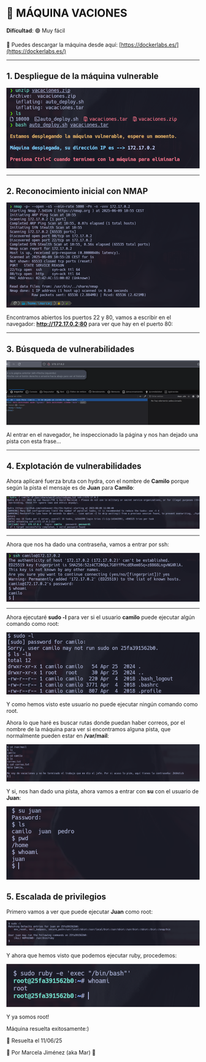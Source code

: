 # 🧠 MÁQUINA VACIONES

**Difícultad**: 🟢 Muy fácil

🔗 Puedes descargar la máquina desde aquí: [https://dockerlabs.es/](https://dockerlabs.es/)

---

## 1. Despliegue de la máquina vulnerable

![máquina](./images/1.png)

---

## 2. Reconocimiento inicial con NMAP

![máquina](./images/2.png)

Encontramos abiertos los puertos 22 y 80, vamos a escribir en el navegador: **http://172.17.0.2:80** para ver que hay en el puerto 80:

---

## 3. Búsqueda de vulnerabilidades

![máquina](./images/3.png)

Al entrar en el navegador, he inspeccionado la página y nos han dejado una pista con esta frase...

---

## 4. Explotación de vulnerabilidades

Ahora aplicaré fuerza bruta con hydra, con el nombre de **Camilo** porque según la pista el mensaje es de **Juan** para **Camilo**:

![máquina](./images/4.png)

---

Ahora que nos ha dado una contraseña, vamos a entrar por ssh:

![máquina](./images/5.png)

---

Ahora ejecutaré **sudo -l** para ver si el usuario **camilo** puede ejecutar algún comando como root:

![máquina](./images/6.png)

Y como hemos visto este usuario no puede ejecutar ningún comando como root.


Ahora lo que haré es buscar rutas donde puedan haber correos, por el nombre de la máquina para ver si encontramos alguna pista, que normalmente pueden estar en **/var/mail**:

![máquina](./images/7.png)

Y si, nos han dado una pista, ahora vamos a entrar con **su** con el usuario de **Juan**:

![máquina](./images/8.png)

## 5. Escalada de privilegios

Primero vamos a ver que puede ejecutar **Juan** como root:

![máquina](./images/9.png)

Y ahora que hemos visto que podemos ejecutar ruby, procedemos:

![maáquina](./images/10.png)

Y ya somos root!

Máquina resuelta exitosamente:)

📅 Resuelta el 11/06/25

👩 Por Marcela Jiménez (aka Mar)
🐉









